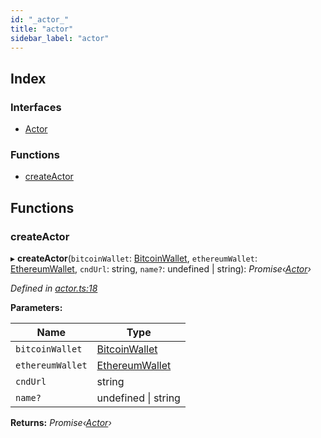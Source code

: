 ```yaml
---
id: "_actor_"
title: "actor"
sidebar_label: "actor"
---
```


## Index

### Interfaces

* [Actor](../interfaces/_actor_.actor.md)

### Functions

* [createActor](_actor_.md#createactor)

## Functions

###  createActor

▸ **createActor**(`bitcoinWallet`: [BitcoinWallet](../interfaces/_bitcoin_wallet_.bitcoinwallet.md), `ethereumWallet`: [EthereumWallet](../classes/_ethereum_wallet_.ethereumwallet.md), `cndUrl`: string, `name?`: undefined | string): *Promise‹[Actor](../interfaces/_actor_.actor.md)›*

*Defined in [actor.ts:18](https://github.com/comit-network/comit-js-sdk/blob/95ab111/src/actor.ts#L18)*

**Parameters:**

Name | Type |
------ | ------ |
`bitcoinWallet` | [BitcoinWallet](../interfaces/_bitcoin_wallet_.bitcoinwallet.md) |
`ethereumWallet` | [EthereumWallet](../classes/_ethereum_wallet_.ethereumwallet.md) |
`cndUrl` | string |
`name?` | undefined &#124; string |

**Returns:** *Promise‹[Actor](../interfaces/_actor_.actor.md)›*
